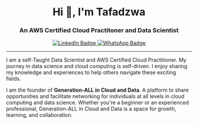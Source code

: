 <h1 align="center">Hi 👋, I'm Tafadzwa</h1>
<h3 align="center">An AWS Certified Cloud Practitoner and Data Scientist</h3>

<p align="center">
  <a href="https://www.linkedin.com/in/tafadzwa-chigwada/">
    <img src="https://img.shields.io/badge/LinkedIn-Profile-informational?style=flat&logo=linkedin&logoColor=white&color=0D76A8" alt="LinkedIn Badge"/>
  </a>
  <a href="https://whatsapp.com/channel/0029Vaed1so8KMqohmuaJ81y">
    <img src="https://img.shields.io/badge/WhatsApp-Channel-informational?style=flat&logo=whatsapp&logoColor=white&color=25D366" alt="WhatsApp Badge"/>
  </a>
</p>

---

I am a self-Taught Data Scientist and AWS Certified Cloud Practitioner. My journey in data science and cloud computing is self-driven. I enjoy sharing my knowledge and experiences to help others navigate these exciting fields.

I am the founder of **Generation-ALL in Cloud and Data**. A platform to share opportunities and facilitate networking for individuals at all levels in cloud computing and data science. Whether you're a beginner or an experienced professional, Generation-ALL in Cloud and Data is a space for growth, learning, and collaboration.
